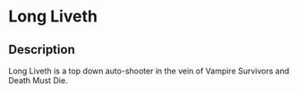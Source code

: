 # Long Liveth
## Description
Long Liveth is a top down auto-shooter in the vein of Vampire Survivors and Death Must Die.
